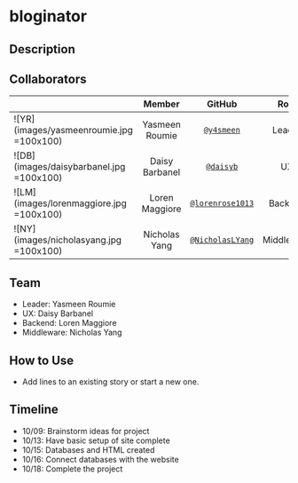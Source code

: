 # bloginator

## Description

## Collaborators
|                                       |   **Member**   |                   **GitHub**                 |            **Role**            |
|---------------------------------------|:--------------:|:--------------------------------------------:|:------------------------------:|
| ![YR](images/yasmeenroumie.jpg =100x100) | Yasmeen Roumie   |[`@y4smeen`](https://github.com/y4smeen)        | Leader  |
| ![DB](images/daisybarbanel.jpg =100x100) | Daisy Barbanel |[`@daisyb`](https://github.com/daisyb)    | UX  |
| ![LM](images/lorenmaggiore.jpg =100x100) | Loren Maggiore    |[`@lorenrose1013`](https://github.com/lorenrose1013)| Backend |
| ![NY](images/nicholasyang.jpg =100x100) | Nicholas Yang  |[`@NicholasLYang`](https://github.com/NicholasLYang)        | Middleware  |

## Team
* Leader: Yasmeen Roumie
* UX: Daisy Barbanel
* Backend: Loren Maggiore 
* Middleware: Nicholas Yang

## How to Use
* Add lines to an existing story or start a new one.

## Timeline
* 10/09: Brainstorm ideas for project
* 10/13: Have basic setup of site complete
* 10/15: Databases and HTML created
* 10/16: Connect databases with the website
* 10/18: Complete the project

